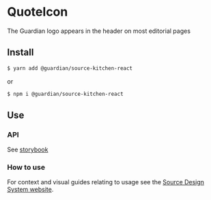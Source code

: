 # QuoteIcon

The Guardian logo appears in the header on most editorial pages

## Install

```sh
$ yarn add @guardian/source-kitchen-react
```

or

```sh
$ npm i @guardian/source-kitchen-react
```

## Use

### API

See [storybook](https://guardian.github.io/source/?path=/docs/kitchen-source-kitchen-react-logo--playground)

### How to use

For context and visual guides relating to usage see the [Source Design System website](https://theguardian.design).
